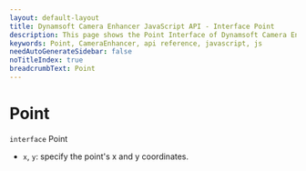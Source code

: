 ```yaml
---
layout: default-layout
title: Dynamsoft Camera Enhancer JavaScript API - Interface Point
description: This page shows the Point Interface of Dynamsoft Camera Enhancer JavaScript SDK.
keywords: Point, CameraEnhancer, api reference, javascript, js
needAutoGenerateSidebar: false
noTitleIndex: true
breadcrumbText: Point
---
```


# Point

`interface` Point

* `x`,  `y`: specify the point's x and y coordinates.
